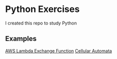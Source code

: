 # Python Exercises

I created this repo to study Python

## Examples

[AWS Lambda Exchange Function](examples/aws-lamba-exchange-function.py)
[Cellular Automata](examples/cellular-automata.py)
